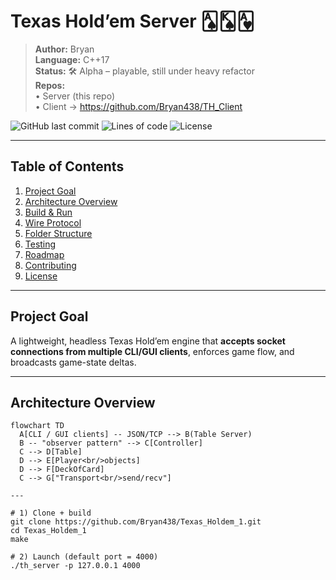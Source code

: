 # Texas Hold’em Server 🂡🂮🂱

> **Author:** Bryan  
> **Language:** C++17  
> **Status:** 🛠 Alpha – playable, still under heavy refactor  
> **Repos:**  
> • Server (this repo)  
> • Client → https://github.com/Bryan438/TH_Client  

![GitHub last commit](https://img.shields.io/github/last-commit/Bryan438/Texas_Holdem_1?logo=github)
![Lines of code](https://img.shields.io/tokei/lines/github/Bryan438/Texas_Holdem_1)
![License](https://img.shields.io/github/license/Bryan438/Texas_Holdem_1)

---

## Table of Contents
1. [Project Goal](#project-goal)  
2. [Architecture Overview](#architecture-overview)  
3. [Build & Run](#build--run)  
4. [Wire Protocol](#wire-protocol)  
5. [Folder Structure](#folder-structure)  
6. [Testing](#testing)  
7. [Roadmap](#roadmap)  
8. [Contributing](#contributing)  
9. [License](#license)

---

## Project Goal
A lightweight, headless Texas Hold’em engine that **accepts socket connections from multiple CLI/GUI clients**, enforces game flow, and broadcasts game-state deltas.

---

## Architecture Overview
```mermaid
flowchart TD
  A[CLI / GUI clients] -- JSON/TCP --> B(Table Server)
  B -- "observer pattern" --> C[Controller]
  C --> D[Table]
  D --> E[Player<br/>objects]
  D --> F[DeckOfCard]
  C --> G["Transport<br/>send/recv"]

---

# 1) Clone + build
git clone https://github.com/Bryan438/Texas_Holdem_1.git
cd Texas_Holdem_1
make      

# 2) Launch (default port = 4000)
./th_server -p 127.0.0.1 4000
